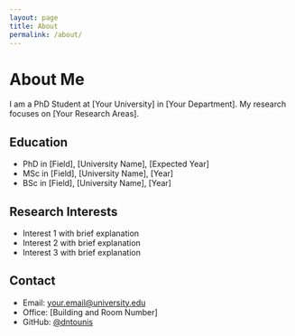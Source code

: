 ```yaml
---
layout: page
title: About
permalink: /about/
---
```


# About Me

I am a PhD Student at [Your University] in [Your Department]. My research focuses on [Your Research Areas].

## Education
- PhD in [Field], [University Name], [Expected Year]
- MSc in [Field], [University Name], [Year]
- BSc in [Field], [University Name], [Year]

## Research Interests
- Interest 1 with brief explanation
- Interest 2 with brief explanation
- Interest 3 with brief explanation

## Contact
- Email: your.email@university.edu
- Office: [Building and Room Number]
- GitHub: [@dntounis](https://github.com/dntounis)
